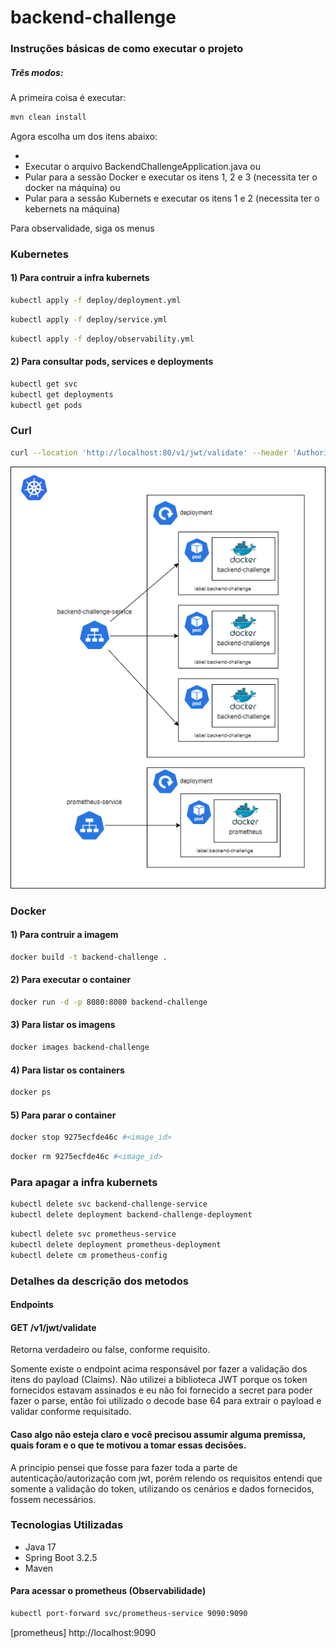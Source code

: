 # backend-challenge


### Instruções básicas de como executar o projeto

##### Três modos:
A primeira coisa é executar: 

```bash
mvn clean install
```

Agora escolha um dos itens abaixo:

- 
- Executar o arquivo BackendChallengeApplication.java
ou
- Pular para a sessão Docker e executar os itens 1, 2 e 3 (necessita ter o docker na máquina)
ou 
- Pular para a sessão Kubernets e executar os itens 1 e 2 (necessita ter o kebernets na máquina)

Para observalidade, siga os menus

### Kubernetes
#### 1) Para contruir a infra kubernets
```bash
kubectl apply -f deploy/deployment.yml
```
```bash
kubectl apply -f deploy/service.yml
```
```bash
kubectl apply -f deploy/observability.yml
```

#### 2) Para consultar pods, services e deployments
```bash
kubectl get svc
kubectl get deployments 
kubectl get pods
```

### Curl

```bash
curl --location 'http://localhost:80/v1/jwt/validate' --header 'Authorization: Bearer eyJhbGciOiJIUzI1NiJ9.eyJSb2xlIjoiTWVtYmVyIiwiT3JnIjoiQlIiLCJTZWVkIjoiMTQ2MjciLCJOYW1lIjoiVmFsZGlyIEFyYW5oYSJ9.cmrXV_Flm5mfdpfNUVopY_I2zeJUy4EZ4i3Fea98zvY' --header 'Cookie: JSESSIONID=801E01A05EDC87D93DBD455D61F3922F'
```

![conteinerização](diagram/backend-challenge.drawio.png)

### Docker
#### 1) Para contruir a imagem
```bash
docker build -t backend-challenge .
```

#### 2) Para executar o container
```bash
docker run -d -p 8080:8080 backend-challenge
```

#### 3) Para listar os imagens
```bash
docker images backend-challenge
```

#### 4) Para listar os containers
```bash
docker ps
```

#### 5) Para parar o container
```bash
docker stop 9275ecfde46c #<image_id>
```
```bash
docker rm 9275ecfde46c #<image_id>
```


### Para apagar a infra kubernets
```bash
kubectl delete svc backend-challenge-service
kubectl delete deployment backend-challenge-deployment
```

```bash
kubectl delete svc prometheus-service
kubectl delete deployment prometheus-deployment
kubectl delete cm prometheus-config
```

### Detalhes da descrição dos metodos
#### Endpoints

#### GET /v1/jwt/validate
Retorna verdadeiro ou false, conforme requisito.

Somente existe o endpoint acima responsável por fazer a validação dos itens do payload (Claims).
Não utilizei a biblioteca JWT porque os token fornecidos estavam assinados e eu não foi fornecido a secret para poder fazer o parse,
então foi utilizado o decode base 64 para extrair o payload e validar conforme requisitado.

#### Caso algo não esteja claro e você precisou assumir alguma premissa, quais foram e o que te motivou a tomar essas decisões.
A principio pensei que fosse para fazer toda a parte de autenticação/autorização com jwt, porém relendo os requisitos entendi
que somente a validação do token, utilizando os cenários e dados fornecidos, fossem necessários.

### Tecnologias Utilizadas
- Java 17
- Spring Boot 3.2.5
- Maven


#### Para acessar o prometheus (Observabilidade)
```bash
kubectl port-forward svc/prometheus-service 9090:9090
```

[prometheus] http://localhost:9090